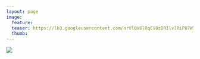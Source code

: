 ```yaml
---
layout: page
image:
  feature:
  teaser: https://lh3.googleusercontent.com/nrVlQVGlRqCV0zDRIlvlRiPU7W7cxQHPMWD8rzJpVhw=w245
  thumb:
---
```


[![](https://lh3.googleusercontent.com/b13Zmj0NyrRXaTKgMBhmZ3KvDOqWiWVZ5uJ9bAxYxCE=w800)](https://lh3.googleusercontent.com/b13Zmj0NyrRXaTKgMBhmZ3KvDOqWiWVZ5uJ9bAxYxCE=s0)
